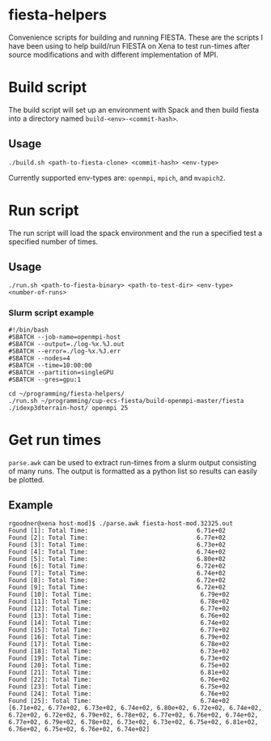 # fiesta-helpers

Convenience scripts for building and running FIESTA. These are the scripts I have been using to help build/run FIESTA on Xena to test run-times after source modifications and with different implementation of MPI.

# Build script

The build script will set up an environment with Spack and then build fiesta into a directory named `build-<env>-<commit-hash>`.

## Usage

`./build.sh <path-to-fiesta-clone> <commit-hash> <env-type>`

Currently supported env-types are: `openmpi`, `mpich`, and `mvapich2`.

# Run script

The run script will load the spack environment and the run a specified test a specified number of times.

## Usage

`./run.sh <path-to-fiesta-binary> <path-to-test-dir> <env-type> <number-of-runs>`

### Slurm script example

```
#!/bin/bash
#SBATCH --job-name=openmpi-host
#SBATCH --output=./log-%x.%J.out
#SBATCH --error=./log-%x.%J.err
#SBATCH --nodes=4
#SBATCH --time=10:00:00
#SBATCH --partition=singleGPU
#SBATCH --gres=gpu:1

cd ~/programming/fiesta-helpers/
./run.sh ~/programming/cup-ecs-fiesta/build-openmpi-master/fiesta ./idexp3dterrain-host/ openmpi 25
```

# Get run times

`parse.awk` can be used to extract run-times from a slurm output consisting of many runs.
The output is formatted as a python list so results can easily be plotted.

## Example

```
rgoodner@xena host-mod]$ ./parse.awk fiesta-host-mod.32325.out
Found [1]: Total Time:                              6.71e+02
Found [2]: Total Time:                              6.77e+02
Found [3]: Total Time:                              6.73e+02
Found [4]: Total Time:                              6.74e+02
Found [5]: Total Time:                              6.80e+02
Found [6]: Total Time:                              6.72e+02
Found [7]: Total Time:                              6.74e+02
Found [8]: Total Time:                              6.72e+02
Found [9]: Total Time:                              6.72e+02
Found [10]: Total Time:                              6.79e+02
Found [11]: Total Time:                              6.78e+02
Found [12]: Total Time:                              6.77e+02
Found [13]: Total Time:                              6.76e+02
Found [14]: Total Time:                              6.74e+02
Found [15]: Total Time:                              6.77e+02
Found [16]: Total Time:                              6.79e+02
Found [17]: Total Time:                              6.78e+02
Found [18]: Total Time:                              6.73e+02
Found [19]: Total Time:                              6.73e+02
Found [20]: Total Time:                              6.75e+02
Found [21]: Total Time:                              6.81e+02
Found [22]: Total Time:                              6.76e+02
Found [23]: Total Time:                              6.75e+02
Found [24]: Total Time:                              6.76e+02
Found [25]: Total Time:                              6.74e+02
[6.71e+02, 6.77e+02, 6.73e+02, 6.74e+02, 6.80e+02, 6.72e+02, 6.74e+02, 6.72e+02, 6.72e+02, 6.79e+02, 6.78e+02, 6.77e+02, 6.76e+02, 6.74e+02, 6.77e+02, 6.79e+02, 6.78e+02, 6.73e+02, 6.73e+02, 6.75e+02, 6.81e+02, 6.76e+02, 6.75e+02, 6.76e+02, 6.74e+02]
```
